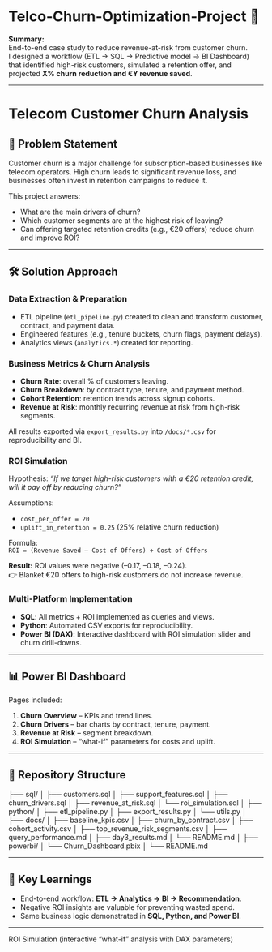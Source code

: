 # Telco-Churn-Optimization-Project 🚀

**Summary:**  
End-to-end case study to reduce revenue-at-risk from customer churn.  
I designed a workflow (ETL → SQL → Predictive model → BI Dashboard) that identified high-risk customers, simulated a retention offer, and projected **X% churn reduction and €Y revenue saved**.

---

# Telecom Customer Churn Analysis

## 📌 Problem Statement
Customer churn is a major challenge for subscription-based businesses like telecom operators. High churn leads to significant revenue loss, and businesses often invest in retention campaigns to reduce it.  

This project answers:
- What are the main drivers of churn?  
- Which customer segments are at the highest risk of leaving?  
- Can offering targeted retention credits (e.g., €20 offers) reduce churn and improve ROI?  

---

## 🛠️ Solution Approach

### Data Extraction & Preparation
- ETL pipeline (`etl_pipeline.py`) created to clean and transform customer, contract, and payment data.
- Engineered features (e.g., tenure buckets, churn flags, payment delays).
- Analytics views (`analytics.*`) created for reporting.

### Business Metrics & Churn Analysis
- **Churn Rate**: overall % of customers leaving.
- **Churn Breakdown**: by contract type, tenure, and payment method.
- **Cohort Retention**: retention trends across signup cohorts.
- **Revenue at Risk**: monthly recurring revenue at risk from high-risk segments.

All results exported via `export_results.py` into `/docs/*.csv` for reproducibility and BI.

### ROI Simulation
Hypothesis: *“If we target high-risk customers with a €20 retention credit, will it pay off by reducing churn?”*  

Assumptions:  
- `cost_per_offer = 20`  
- `uplift_in_retention = 0.25` (25% relative churn reduction)  

Formula:  
`ROI = (Revenue Saved – Cost of Offers) ÷ Cost of Offers`

**Result:** ROI values were negative (–0.17, –0.18, –0.24).  
👉 Blanket €20 offers to high-risk customers do not increase revenue.

### Multi-Platform Implementation
- **SQL**: All metrics + ROI implemented as queries and views.  
- **Python**: Automated CSV exports for reproducibility.  
- **Power BI (DAX)**: Interactive dashboard with ROI simulation slider and churn drill-downs.  

---

## 📊 Power BI Dashboard
Pages included:
1. **Churn Overview** – KPIs and trend lines.  
2. **Churn Drivers** – bar charts by contract, tenure, payment.  
3. **Revenue at Risk** – segment breakdown.  
4. **ROI Simulation** – “what-if” parameters for costs and uplift.  

---

## 📂 Repository Structure
├── sql/
│ ├── customers.sql
│ ├── support_features.sql
│ ├── churn_drivers.sql
│ ├── revenue_at_risk.sql
│ └── roi_simulation.sql
│
├── python/
│ ├── etl_pipeline.py
│ ├── export_results.py
│ └── utils.py
│
├── docs/
│ ├── baseline_kpis.csv
│ ├── churn_by_contract.csv
│ ├── cohort_activity.csv
│ ├── top_revenue_risk_segments.csv
│ ├── query_performance.md
│ ├── day3_results.md
│ └── README.md
│
├── powerbi/
│ └── Churn_Dashboard.pbix
│
└── README.md


---

## 🚀 Key Learnings
- End-to-end workflow: **ETL → Analytics → BI → Recommendation**.  
- Negative ROI insights are valuable for preventing wasted spend.  
- Same business logic demonstrated in **SQL, Python, and Power BI**.  

---
ROI Simulation (interactive “what-if” analysis with DAX parameters)
